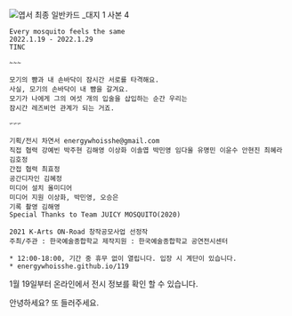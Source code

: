 ![엽서 최종 일반카드 _대지 1 사본 4](https://user-images.githubusercontent.com/90887934/149089502-89b68a32-9fda-4f1b-93a7-159ed1a9916d.png)


```
Every mosquito feels the same
2022.1.19 - 2022.1.29
TINC

✁✁✁

모기의 뺨과 내 손바닥이 잠시간 서로를 타격해요.
사실, 모기의 손바닥이 내 뺨을 갈겨요.
모기가 나에게 그의 여섯 개의 입술을 삽입하는 순간 우리는
잠시간 레즈비언 관계가 되는 거죠.

✃✃✃

기획/전시 차연서 energywhoisshe@gmail.com
직접 협력 강예빈 박주현 김해영 이상화 이솔엽 박민영 임다울 유명민 이윤수 안현진 최혜라 김호정
간접 협력 최효정
공간디자인 김혜정
미디어 설치 올미디어
미디어 지원 이상화, 박민영, 오승은
기록 촬영 김해영
Special Thanks to Team JUICY MOSQUITO(2020)

2021 K-Arts ON-Road 창작공모사업 선정작
주최/주관 : 한국예술종합학교 제작지원 : 한국예술종합학교 공연전시센터
```

```
* 12:00-18:00, 기간 중 휴무 없이 열립니다. 입장 시 계단이 있습니다.
* energywhoisshe.github.io/119
```

1월 19일부터 온라인에서 전시 정보를 확인 할 수 있습니다. 

안녕하세요? 또 들러주세요.
